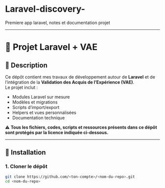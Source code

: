 # Laravel-discovery-
Premiere app laravel, notes et documentation projet

---

# 📌 Projet Laravel + VAE

## 📖 Description
Ce dépôt contient mes travaux de développement autour de **Laravel** et de l’intégration de la **Validation des Acquis de l’Expérience (VAE)**.  
Le projet inclut :
- Modules Laravel sur mesure
- Modèles et migrations
- Scripts d’import/export
- Helpers et vues personnalisées
- Documentation technique

⚠️ **Tous les fichiers, codes, scripts et ressources présents dans ce dépôt sont protégés par la licence indiquée ci-dessous.**

---

## 🚀 Installation

### 1. Cloner le dépôt
```bash
git clone https://github.com/<ton-compte>/<nom-du-repo>.git
cd <nom-du-repo>
